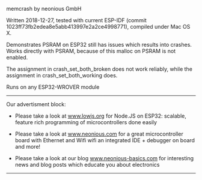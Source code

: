 memcrash by neonious GmbH

Written 2018-12-27,
tested with current ESP-IDF (commit 1023ff73fb2edea8e5abb413997e2a2ce4998771),
compiled under Mac OS X.

Demonstrates PSRAM on ESP32 still has issues which results into crashes.
Works directly with PSRAM, because of this malloc on PSRAM is not enabled.

The assignment in crash_set_both_broken does not work reliably, while
the assignment in crash_set_both_working does.

Runs on any ESP32-WROVER module

********************************************************************************

Our advertisment block:

- Please take a look at www.lowjs.org for Node.JS on ESP32:
  scalable, feature rich programming of microcontrollers done easily

- Please take a look at www.neonious.com for a great microcontroller board
  with Ethernet and Wifi
  wifi an integrated IDE + debugger on board
  and more!

- Please take a look at our blog www.neonious-basics.com for interesting news
  and blog posts which educate you about electronics

********************************************************************************
